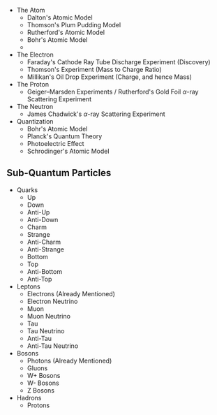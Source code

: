 - The Atom
	- Dalton's Atomic Model
	- Thomson's Plum Pudding Model
	- Rutherford's Atomic Model
	- Bohr's Atomic Model
	- 
- The Electron
	- Faraday's Cathode Ray Tube Discharge Experiment (Discovery)
	- Thomson's Experiment (Mass to Charge Ratio)
	- Millikan's Oil Drop Experiment (Charge, and hence Mass)
- The Proton
	- Geiger–Marsden Experiments / Rutherford's Gold Foil $\alpha$-ray Scattering Experiment
- The Neutron
	- James Chadwick's $\alpha$-ray Scattering Experiment
- Quantization
	- Bohr's Atomic Model
	- Planck's Quantum Theory
	- Photoelectric Effect
	- Schrodinger's Atomic Model
## Sub-Quantum Particles

- Quarks
	- Up
	- Down
	- Anti-Up
	- Anti-Down
	- Charm
	- Strange
	- Anti-Charm
	- Anti-Strange
	- Bottom
	- Top
	- Anti-Bottom
	- Anti-Top
- Leptons
	- Electrons (Already Mentioned)
	- Electron Neutrino
	- Muon
	- Muon Neutrino
	- Tau
	- Tau Neutrino
	- Anti-Tau
	- Anti-Tau Neutrino
- Bosons
	- Photons (Already Mentioned)
	- Gluons
	- W+ Bosons
	- W- Bosons
	- Z Bosons
- Hadrons
	- Protons